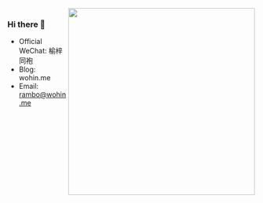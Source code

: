 <img align='right' src="https://github-readme-stats.vercel.app/api?username=brant-ruan&show_icons=true&theme=dark" width="380">

### Hi there 👋

- Official WeChat: 榆梓同袍
- Blog: wohin.me
- Email: rambo@wohin.me
